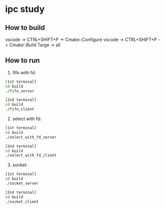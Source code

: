 # ipc study

## How to build

vscode -> CTRL+SHIFT+P -> Cmake::Configure
vscode -> CTRL+SHIFT+P -> Cmake::Build Targe -> all

## How to run

1. fifo with fd:
```bash
[1st terminal]
cd build
./fifo_server

[2nd terminal]
cd build
./fifo_client
```

2. select with fd:
```bash
[1st terminal]
cd build
./select_with_fd_server

[2nd terminal]
cd build
./select_with_fd_client
```

3. socket:
```bash
[1st terminal]
cd build
./socket_server

[2nd terminal]
cd build
./socket_client
```